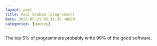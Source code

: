 ```yaml
---
layout: post
title: Paul Graham (programmer)
date: 2025-05-21 05:11:35 +0000
categories: [quotes]
---
```


The top 5% of programmers probably write 99% of the good software.  

